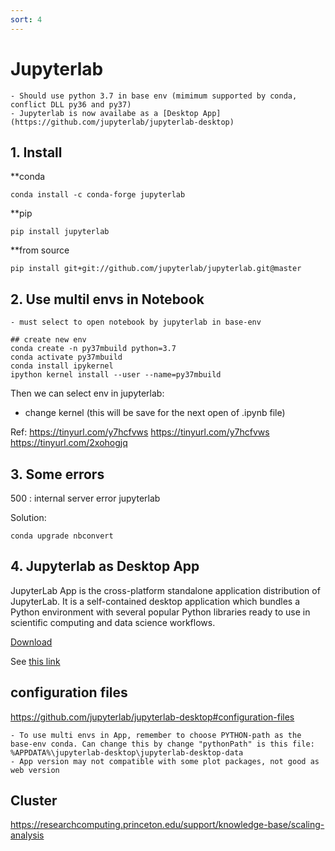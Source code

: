 ```yaml
---
sort: 4
---
```


# Jupyterlab
```note
- Should use python 3.7 in base env (mimimum supported by conda, conflict DLL py36 and py37)
- Jupyterlab is now availabe as a [Desktop App](https://github.com/jupyterlab/jupyterlab-desktop)
```

## 1. Install

**conda 
```shell
conda install -c conda-forge jupyterlab
```

**pip
```shell
pip install jupyterlab
```

**from source
```shell
pip install git+git://github.com/jupyterlab/jupyterlab.git@master
```


## 2. Use multil envs in Notebook
```note
- must select to open notebook by jupyterlab in base-env
```

```shell
## create new env
conda create -n py37mbuild python=3.7
conda activate py37mbuild
conda install ipykernel
ipython kernel install --user --name=py37mbuild
```

Then we can select env in jupyterlab:
- change kernel (this will be save for the next open of .ipynb file)

Ref: 
https://tinyurl.com/y7hcfvws 
https://tinyurl.com/y7hcfvws 
https://tinyurl.com/2xohogjq

## 3. Some errors

500 : internal server error jupyterlab

Solution:
```shell
conda upgrade nbconvert 
```

## 4. Jupyterlab as Desktop App
JupyterLab App is the cross-platform standalone application distribution of JupyterLab. It is a self-contained desktop application which bundles a Python environment with several popular Python libraries ready to use in scientific computing and data science workflows.

[Download](https://github.com/jupyterlab/jupyterlab-desktop)

See [this link](https://blog.jupyter.org/jupyterlab-desktop-app-now-available-b8b661b17e9a)

## configuration files
https://github.com/jupyterlab/jupyterlab-desktop#configuration-files

```tip
- To use multi envs in App, remember to choose PYTHON-path as the base-env conda. Can change this by change "pythonPath" is this file:
%APPDATA%\jupyterlab-desktop\jupyterlab-desktop-data
- App version may not compatible with some plot packages, not good as web version
```




## Cluster

https://researchcomputing.princeton.edu/support/knowledge-base/scaling-analysis

